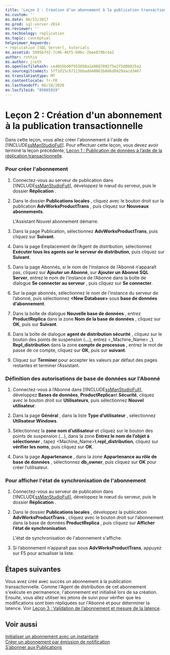 ```yaml
---
title: 'Leçon 2 : Création d’un abonnement à la publication transactionnelle | Microsoft Docs'
ms.custom: ''
ms.date: 06/13/2017
ms.prod: sql-server-2014
ms.reviewer: ''
ms.technology: replication
ms.topic: conceptual
helpviewer_keywords:
- replication [SQL Server], tutorials
ms.assetid: 5995b7d2-7c06-46f5-b96c-2bee879bcda2
author: rothja
ms.author: jroth
ms.openlocfilehash: ce4035bd0f953058a1e868709275e2f5d0b025a2
ms.sourcegitcommit: 57f1d15c67113bbadd40861b886d6929aacd3467
ms.translationtype: MT
ms.contentlocale: fr-FR
ms.lasthandoff: 06/18/2020
ms.locfileid: "85065919"
---
```

# <a name="lesson-2-creating-a-subscription-to-the-transactional-publication"></a>Leçon 2 : Création d'un abonnement à la publication transactionnelle
  Dans cette leçon, vous allez créer l'abonnement à l'aide de [!INCLUDE[ssManStudioFull](../../includes/ssmanstudiofull-md.md)]. Pour effectuer cette leçon, vous devez avoir terminé la leçon précédente, [Leçon 1 : Publication de données à l’aide de la réplication transactionnelle](lesson-1-publishing-data-using-transactional-replication.md).  
  
### <a name="to-create-the-subscription"></a>Pour créer l'abonnement  
  
1.  Connectez-vous au serveur de publication dans [!INCLUDE[ssManStudioFull](../../includes/ssmanstudiofull-md.md)], développez le nœud du serveur, puis le dossier **Réplication** .  
  
2.  Dans le dossier **Publications locales** , cliquez avec le bouton droit sur la publication **AdvWorksProductTrans** , puis cliquez sur **Nouveaux abonnements**.  
  
     L'Assistant Nouvel abonnement démarre.  
  
3.  Dans la page Publication, sélectionnez **AdvWorksProductTrans**, puis cliquez sur **Suivant**.  
  
4.  Dans la page Emplacement de l’Agent de distribution, sélectionnez **Exécuter tous les agents sur le serveur de distribution**, puis cliquez sur **Suivant**.  
  
5.  Dans la page Abonnés, si le nom de l’instance de l’Abonné n’apparaît pas, cliquez sur **Ajouter un Abonné**, sur **Ajouter un Abonné SQL Server**, entrez le nom de l’instance de l’Abonné dans la boîte de dialogue **Se connecter au serveur** , puis cliquez sur **Se connecter**.  
  
6.  Sur la page abonnés, sélectionnez le nom de l’instance du serveur de l’abonné, puis sélectionnez **\<New Database>** sous **base de données d’abonnement**.  
  
7.  Dans la boîte de dialogue **Nouvelle base de données** , entrez **ProductReplica** dans la zone **Nom de la base de données** , cliquez sur **OK**, puis sur **Suivant**.  
  
8.  Dans la boîte de dialogue **agent de distribution sécurité** , cliquez sur le bouton des points de suspension (**...**), entrez \<_Machine_Name> _**\ Repl_distribution** dans la zone **compte de processus** , entrez le mot de passe de ce compte, cliquez sur **OK**, puis sur **suivant**.  
  
9. Cliquez sur **Terminer** pour accepter les valeurs par défaut des pages restantes et terminer l’Assistant.  
  
### <a name="setting-database-permissions-at-the-subscriber"></a>Définition des autorisations de base de données sur l'Abonné  
  
1.  Connectez-vous à l’Abonné dans [!INCLUDE[ssManStudioFull](../../includes/ssmanstudiofull-md.md)], développez **Bases de données**, **ProductReplica**et **Sécurité**, cliquez avec le bouton droit sur **Utilisateurs**, puis sélectionnez **Nouvel utilisateur**.  
  
2.  Dans la page **Général** , dans la liste **Type d’utilisateur** , sélectionnez **Utilisateur Windows**.  
  
3.  Sélectionnez la **zone nom d’utilisateur** et cliquez sur le bouton des points de suspension (...), dans la zone **Entrez le nom de l’objet à sélectionner** , tapez <Machine_Name>**\ repl_distribution**, cliquez sur **vérifier les noms**, puis cliquez sur **OK**.  
  
4.  Dans la page **Appartenance** , dans la zone **Appartenance au rôle de base de données** , sélectionnez **db_owner**, puis cliquez sur **OK** pour créer l’utilisateur.  
  
### <a name="to-view-the-synchronization-status-of-the-subscription"></a>Pour afficher l'état de synchronisation de l'abonnement  
  
1.  Connectez-vous au serveur de publication dans [!INCLUDE[ssManStudioFull](../../includes/ssmanstudiofull-md.md)], développez le nœud du serveur, puis le dossier **Réplication** .  
  
2.  Dans le dossier **Publications locales** , développez la publication **AdvWorksProductTrans** , cliquez avec le bouton droit sur l’abonnement dans la base de données **ProductReplica** , puis cliquez sur **Afficher l’état de synchronisation**.  
  
     L'état de synchronisation de l'abonnement s'affiche.  
  
3.  Si l’abonnement n’apparaît pas sous **AdvWorksProductTrans**, appuyez sur F5 pour actualiser la liste.  
  
## <a name="next-steps"></a>Étapes suivantes  
 Vous avez créé avec succès un abonnement à la publication transactionnelle. Comme l'Agent de distribution de cet abonnement s'exécute en permanence, l'abonnement est initialisé lors de sa création. Ensuite, vous allez utiliser les jetons de suivi pour vérifier que les modifications sont bien répliquées sur l'Abonné et pour déterminer la latence. Voir [Leçon 3 : Validation de l’abonnement et mesure de la latence](lesson-3-validating-the-subscription-and-measuring-latency.md).  
  
## <a name="see-also"></a>Voir aussi  
 [Initialiser un abonnement avec un instantané](initialize-a-subscription-with-a-snapshot.md)   
 [Créer un abonnement par émission de notification](create-a-push-subscription.md)   
 [S’abonner aux Publications](subscribe-to-publications.md)  
  
  
